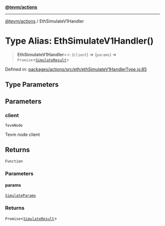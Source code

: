 [**@tevm/actions**](../README.md)

***

[@tevm/actions](../globals.md) / EthSimulateV1Handler

# Type Alias: EthSimulateV1Handler()

> **EthSimulateV1Handler**\<\>: (`client`) => (`params`) => `Promise`\<[`SimulateResult`](../interfaces/SimulateResult.md)\>

Defined in: [packages/actions/src/eth/ethSimulateV1HandlerType.js:85](https://github.com/evmts/tevm-monorepo/blob/main/packages/actions/src/eth/ethSimulateV1HandlerType.js#L85)

## Type Parameters

## Parameters

### client

`TevmNode`

Tevm node client

## Returns

`Function`

### Parameters

#### params

[`SimulateParams`](../interfaces/SimulateParams.md)

### Returns

`Promise`\<[`SimulateResult`](../interfaces/SimulateResult.md)\>

